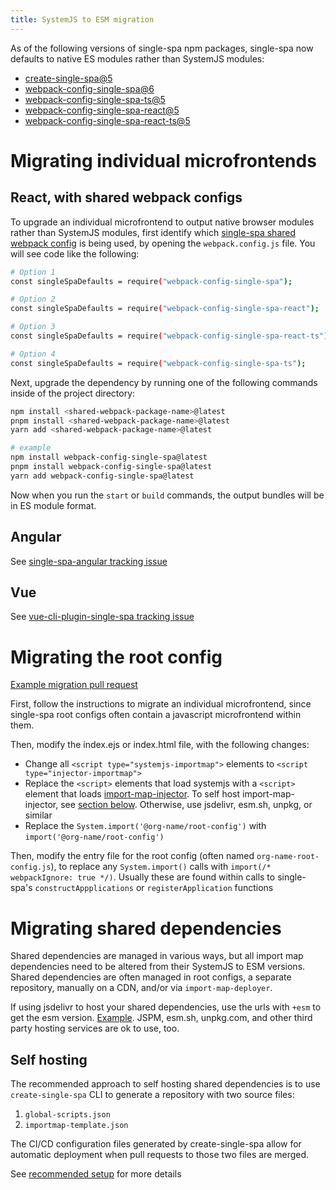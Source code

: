 ```yaml
---
title: SystemJS to ESM migration
---
```


As of the following versions of single-spa npm packages, single-spa now defaults to native ES modules rather than SystemJS modules:

- [create-single-spa@5](https://github.com/single-spa/create-single-spa/blob/main/packages/create-single-spa/CHANGELOG.md)
- [webpack-config-single-spa@6](https://github.com/single-spa/create-single-spa/blob/main/packages/webpack-config-single-spa/CHANGELOG.md)
- [webpack-config-single-spa-ts@5](https://github.com/single-spa/create-single-spa/blob/main/packages/webpack-config-single-spa-ts/CHANGELOG.md)
- [webpack-config-single-spa-react@5](https://github.com/single-spa/create-single-spa/blob/main/packages/webpack-config-single-spa-react/CHANGELOG.md)
- [webpack-config-single-spa-react-ts@5](https://github.com/single-spa/create-single-spa/blob/main/packages/webpack-config-single-spa-react-ts/CHANGELOG.md)

# Migrating individual microfrontends

## React, with shared webpack configs

To upgrade an individual microfrontend to output native browser modules rather than SystemJS modules, first identify which [single-spa shared webpack config](https://single-spa.js.org/docs/shared-webpack-configs) is being used, by opening the `webpack.config.js` file. You will see code like the following:

```sh
# Option 1
const singleSpaDefaults = require("webpack-config-single-spa");

# Option 2
const singleSpaDefaults = require("webpack-config-single-spa-react");

# Option 3
const singleSpaDefaults = require("webpack-config-single-spa-react-ts");

# Option 4
const singleSpaDefaults = require("webpack-config-single-spa-ts");
```

Next, upgrade the dependency by running one of the following commands inside of the project directory:

```sh
npm install <shared-webpack-package-name>@latest
pnpm install <shared-webpack-package-name>@latest
yarn add <shared-webpack-package-name>@latest

# example
npm install webpack-config-single-spa@latest
pnpm install webpack-config-single-spa@latest
yarn add webpack-config-single-spa@latest
```

Now when you run the `start` or `build` commands, the output bundles will be in ES module format.

## Angular

See [single-spa-angular tracking issue](https://github.com/single-spa/single-spa-angular/issues/534)

## Vue

See [vue-cli-plugin-single-spa tracking issue](https://github.com/single-spa/vue-cli-plugin-single-spa/issues/52)

# Migrating the root config

[Example migration pull request](https://github.com/react-microfrontends/root-config/pull/46/files)

First, follow the instructions to migrate an individual microfrontend, since single-spa root configs often contain a javascript microfrontend within them.

Then, modify the index.ejs or index.html file, with the following changes:

- Change all `<script type="systemjs-importmap">` elements to `<script type="injector-importmap">`
- Replace the `<script>` elements that load systemjs with a `<script>` element that loads [import-map-injector](https://github.com/single-spa/import-map-injector). To self host import-map-injector, see [section below](#migrating-the-shared-dependencies). Otherwise, use jsdelivr, esm.sh, unpkg, or similar
- Replace the `System.import('@org-name/root-config')` with `import('@org-name/root-config')`

Then, modify the entry file for the root config (often named `org-name-root-config.js`), to replace any `System.import()` calls with `import(/* webpackIgnore: true */)`. Usually these are found within calls to single-spa's `constructAppplications` or `registerApplication` functions

# Migrating shared dependencies

Shared dependencies are managed in various ways, but all import map dependencies need to be altered from their SystemJS to ESM versions. Shared dependencies are often managed in root configs, a separate repository, manually on a CDN, and/or via `import-map-deployer`.

If using jsdelivr to host your shared dependencies, use the urls with `+esm` to get the esm version. [Example](https://www.jsdelivr.com/package/npm/@single-spa/import-map-injector?tab=files). JSPM, esm.sh, unpkg.com, and other third party hosting services are ok to use, too.

## Self hosting

The recommended approach to self hosting shared dependencies is to use `create-single-spa` CLI to generate a repository with two source files:

1. `global-scripts.json`
1. `importmap-template.json`

The CI/CD configuration files generated by create-single-spa allow for automatic deployment when pull requests to those two files are merged.

See [recommended setup](https://single-spa.js.org/docs/recommended-setup) for more details